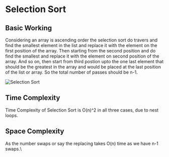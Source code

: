 # Selection Sort 

## Basic Working
Considering an array is ascending order the selection sort do travers and find the smallest 
element in the list and replace it with the element on the first position of the array. 
Then starting from the second position and do find the smallest and replace it with the 
element on second position of the array. And so on, then start from third postion upto the one 
last element that should be the greatest in the array and would be placed at the last position 
of the list or array. So the total number of passes should be n-1.

![Selection Sort](https://github.com/taneemishere/DSA-guide/blob/main/Selection_Sort/selection.PNG)

## Time Complexity
Time Complexity of Selection Sort is O(n)^2 in all three cases, due to nest loops.

## Space Complexity
As the number swaps or say the replacing takes O(n) time as we have n-1 swaps.\



